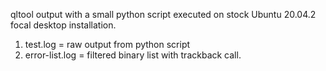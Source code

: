 qltool output with a small python script executed on stock Ubuntu 20.04.2 focal desktop installation.

1. test.log = raw output from python script
2. error-list.log = filtered binary list with trackback call.

